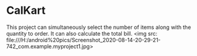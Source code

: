# CalKart
This project can simultaneously select the number of items along with the quantity to order. It can also calculate the total bill.
<img src: file:///H:/android%20pics/Screenshot_2020-08-14-20-29-21-742_com.example.myproject1.jpg>
